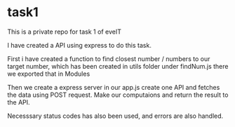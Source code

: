 # task1
This is a private repo for task 1 of eveIT

I have created a API using express to do this task.

First i have created a function to find closest number / numbers to our
target number, which has been created in utils folder under findNum.js
there we exported that in Modules

Then we create a express server in our app.js create one API and fetches the data using POST request.
Make our computaions and return the result to the API.

Necesssary status codes has also been used, and errors are also handled.
